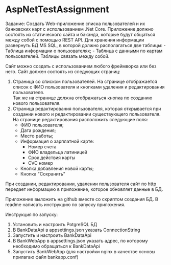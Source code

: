 # AspNetTestAssignment
Задание:
Создать Web-приложение списка пользователей и их банковских карт с использованием .Net Core.
Приложение должно состоять из статического сайта и бэкэнда, которые будут общаться между собой с помощью REST API.
Для хранения информации развернуть БД MS SQL, в которой должно располагаться две таблицы:
    - Таблица информации о пользователях;
    - Таблица с данными по картам пользователей.
Таблицы связать между собой.
 
Сайт можно создать с использованием любого фреймворка или без него. Сайт должен состоять из следующих страниц:
1. Страница со списком пользователей. На странице отображается список с ФИО пользователя и кнопками удаления и редактирования пользователя.    
Так же на странице должна отображаться кнопка по созданию нового пользователя.
2. Страница редактирования пользователя, которая открывается при создании нового и редактировании существующего пользователя.
На странице редактирования расположить следующие поля:
    - ФИО пользователя;
    - Дата рождения;
    - Место работы;
    - Информация о зарплатной карте:
        - Номер счета
        - ФИО владельца латиницей
        - Срок действия карты
        - CVC номер
    - Кнопка добавления новой карты;
    - Кнопка "Сохранить"
 
При создании, редактировании, удалении пользователя сайт по http передает информацию в приложение, которое обновляет данные в БД.
 
Приложение выложить на github вместе со скриптом создания БД. В readme написать инструкцию по запуску приложения.

Инструкция по запуску:
1. Установить и настроить PotgreSQL БД
2. В BankDataApi в appsettings.json указать ConnectionString
3. Запустить и настроить BankDataApi
4. В BankWebApp в appsettings.json указать адрес, по которому необходимо обращаться к BankDataApi
5. Запустить BankWebApp (для настройки nginx в качестве основы прилагаю файл bankapp.conf)
